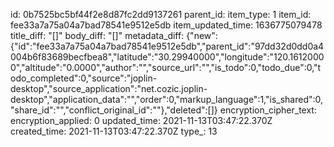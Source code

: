 id: 0b7525bc5bf44f2e8d87fc2dd9137261
parent_id: 
item_type: 1
item_id: fee33a7a75a04a7bad78541e9512e5db
item_updated_time: 1636775079478
title_diff: "[]"
body_diff: "[]"
metadata_diff: {"new":{"id":"fee33a7a75a04a7bad78541e9512e5db","parent_id":"97dd32d0dd0a4004b6f83689becfbea8","latitude":"30.29940000","longitude":"120.16120000","altitude":"0.0000","author":"","source_url":"","is_todo":0,"todo_due":0,"todo_completed":0,"source":"joplin-desktop","source_application":"net.cozic.joplin-desktop","application_data":"","order":0,"markup_language":1,"is_shared":0,"share_id":"","conflict_original_id":""},"deleted":[]}
encryption_cipher_text: 
encryption_applied: 0
updated_time: 2021-11-13T03:47:22.370Z
created_time: 2021-11-13T03:47:22.370Z
type_: 13